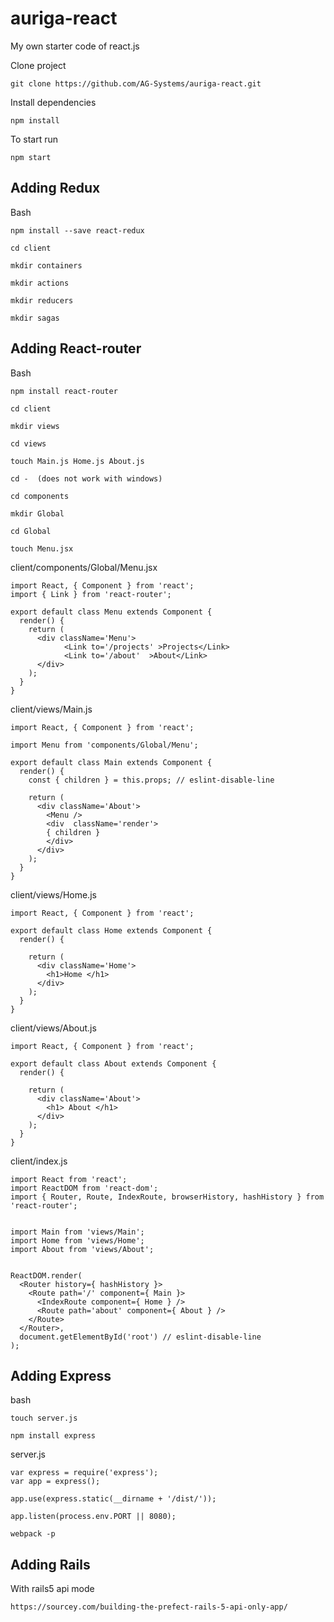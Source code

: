 # auriga-react
My own starter code of react.js

Clone project
```
git clone https://github.com/AG-Systems/auriga-react.git
```

Install dependencies
```
npm install
```

To start run

```
npm start
```

## Adding Redux

Bash

```
npm install --save react-redux
```

```
cd client

mkdir containers

mkdir actions

mkdir reducers

mkdir sagas

```

## Adding React-router

Bash

```
npm install react-router
```

```
cd client

mkdir views

cd views

touch Main.js Home.js About.js

cd -  (does not work with windows)

cd components

mkdir Global

cd Global

touch Menu.jsx
```

client/components/Global/Menu.jsx

```
import React, { Component } from 'react';
import { Link } from 'react-router';

export default class Menu extends Component {
  render() {
    return (
      <div className='Menu'>
            <Link to='/projects' >Projects</Link>
            <Link to='/about'  >About</Link>
      </div>
    );
  }
}
```

client/views/Main.js

```
import React, { Component } from 'react';

import Menu from 'components/Global/Menu';

export default class Main extends Component {
  render() {
    const { children } = this.props; // eslint-disable-line

    return (
      <div className='About'>
        <Menu />
        <div  className='render'>
        { children }
        </div>
      </div>
    );
  }
}
```

client/views/Home.js

```
import React, { Component } from 'react';

export default class Home extends Component {
  render() {

    return (
      <div className='Home'>
        <h1>Home </h1>
      </div>
    );
  }
}
```

client/views/About.js

```
import React, { Component } from 'react';

export default class About extends Component {
  render() {

    return (
      <div className='About'>
        <h1> About </h1>
      </div>
    );
  }
}
```

client/index.js 

```
import React from 'react';
import ReactDOM from 'react-dom';
import { Router, Route, IndexRoute, browserHistory, hashHistory } from 'react-router';


import Main from 'views/Main';
import Home from 'views/Home';
import About from 'views/About';


ReactDOM.render(
  <Router history={ hashHistory }>
    <Route path='/' component={ Main }>
      <IndexRoute component={ Home } />
      <Route path='about' component={ About } />
    </Route>
  </Router>,
  document.getElementById('root') // eslint-disable-line
);

```



## Adding Express

bash
```
touch server.js
```

```
npm install express
```

server.js
```
var express = require('express');
var app = express();

app.use(express.static(__dirname + '/dist/'));

app.listen(process.env.PORT || 8080);

```

```
webpack -p
```


## Adding Rails

With rails5 api mode

```
https://sourcey.com/building-the-prefect-rails-5-api-only-app/
```
